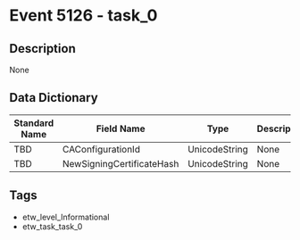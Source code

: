 # Event 5126 - task_0

## Description
None

## Data Dictionary
|Standard Name|Field Name|Type|Description|Sample Value|
|---|---|---|---|---|
|TBD|CAConfigurationId|UnicodeString|None|`None`|
|TBD|NewSigningCertificateHash|UnicodeString|None|`None`|

## Tags
* etw_level_Informational
* etw_task_task_0